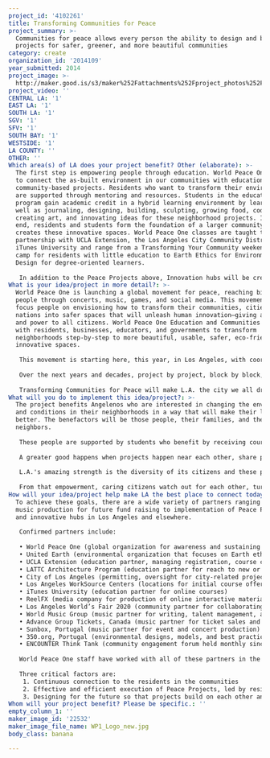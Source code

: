 ```yaml
---
project_id: '4102261'
title: Transforming Communities for Peace
project_summary: >-
  Communities for peace allows every person the ability to design and build
  projects for safer, greener, and more beautiful communities
category: create
organization_id: '2014109'
year_submitted: 2014
project_image: >-
  http://maker.good.is/s3/maker%252Fattachments%252Fproject_photos%252Fimages%252F22532%252Fdisplay%252FWP1_Logo_new.jpg=c570x385
project_video: ''
CENTRAL LA: '1'
EAST LA: '1'
SOUTH LA: '1'
SGV: '1'
SFV: '1'
SOUTH BAY: '1'
WESTSIDE: '1'
LA COUNTY: ''
OTHER: ''
Which area(s) of LA does your project benefit? Other (elaborate): >-
  The first step is empowering people through education. World Peace One helps
  to connect the as-built environment in our communities with education through
  community-based projects. Residents who want to transform their environment
  are supported through mentoring and resources. Students in the education
  program gain academic credit in a hybrid learning environment by learning as
  well as journaling, designing, building, sculpting, growing food, coding,
  creating art, and innovating ideas for these neighborhood projects. In the
  end, residents and students form the foundation of a larger community that
  creates these innovative spaces. World Peace One classes are taught through a
  partnership with UCLA Extension, the Los Angeles City Community District, and
  iTunes University and range from a Transforming Your Community weekend boot
  camp for residents with little education to Earth Ethics for Environmental
  Design for degree-oriented learners.
   
   In addition to the Peace Projects above, Innovation hubs will be created in Los Angeles. These hubs will provide co-working space for Peace Project teams, and a nexus for classes and learning activities. Courses taught at the hub will initially focus on practical skills needed for community transformation (from the Peace Project boot camp to drafting to landscape architecture). Students and participants from the program will be encouraged to effect change in their community and provided space, mentoring, and access to potential investors to make their ideas into reality. These hubs are studios where solutions can be created, made, and innovated, including the use of new tools like 3D printing, visualization, and sustainable materials. The hubs will be operated in coordination with local government and universities. The first hub in Los Angeles is expected to be a joint venture amongst the City of Los Angeles, UCLA Extension, the Los Angeles Community College District, and World Peace One.
What is your idea/project in more detail?: >-
  World Peace One is launching a global movement for peace, reaching billions of
  people through concerts, music, games, and social media. This movement will
  focus people on envisioning how to transform their communities, cities, and
  nations into safer spaces that will unleash human innovation—giving a voice
  and power to all citizens. World Peace One Education and Communities works
  with residents, businesses, educators, and governments to transform
  neighborhoods step-by-step to more beautiful, usable, safer, eco-friendly, and
  innovative spaces. 
   
   This movement is starting here, this year, in Los Angeles, with coordinated activities next year in cities around the world. Los Angeles will be the hub, the home, and the heart of this peace movement that starts with Angelenos helping create a new city around the needs of the residents in our neighborhoods.
   
   Over the next years and decades, project by project, block by block, L.A. will transform into the city its citizens dream it can be. Through the power of music, global awareness, and planned future fund raising, these Peace Projects will create sustainable spaces in the built environment across the city. L.A. will be the global model and lead other cities in how to become both a beautiful, safer city and to empower its citizens to be engaged, transformative, educated, and active.
   
   Transforming Communities for Peace will make L.A. the city we all dream it could be.
What will you do to implement this idea/project?: >-
  The project benefits Angelenos who are interested in changing the environment
  and conditions in their neighborhoods in a way that will make their lives
  better. The benefactors will be those people, their families, and their
  neighbors.
   
   These people are supported by students who benefit by receiving course credit and real experience in helping to design, build, and manage projects using skills from the classroom.
   
   A greater good happens when projects happen near each other, share practices, and create a library of models and designs that help others in the future. As projects start to connect in a physical way in the city, block by block, areas will be creatively transformed by the residents themselves, supported by not driven by city planners, architects, and professional designers.
   
   L.A.'s amazing strength is the diversity of its citizens and these projects allow them to express that diversity in visible ways and to be empowered to care for, create, and be involved in their city.
   
   From that empowerment, caring citizens watch out for each other, turn out to vote, seek out education and employment, and help others to do so.
How will your idea/project help make LA the best place to connect today? In LA2050?: >-
  To achieve these goals, there are a wide variety of partners ranging from the
  music production for future fund raising to implementation of Peace Projects
  and innovative hubs in Los Angeles and elsewhere.
   
   Confirmed partners include:
   
   • World Peace One (global organization for awareness and sustaining project beyond initial funding)
   • United Earth (environmental organization that focuses on Earth ethics and holistic studies of environmental impact of changes)
   • UCLA Extension (education partner, managing registration, course certification, and curricula development)
   • LATTC Architecture Program (education partner for reach to new or potential students, connection to existing programs and training)
   • City of Los Angeles (permitting, oversight for city-related projects, partner for innovation hubs, and 311 integration pilot)
   • Los Angeles WorkSource Centers (locations for initial course offerings and innovation hubs)
   • iTunes University (education partner for online courses)
   • ReelFX (media company for production of online interactive materials)
   • Los Angeles World’s Fair 2020 (community partner for collaborating on Peace Projects and larger, transformative changes in the built environment)
   • World Music Group (music partner for writing, talent management, and song, concert, and video production)
   • Advance Group Tickets, Canada (music partner for ticket sales and event management)
   • Sunbox, Portugal (music partner for event and concert production)
   • 350.org, Portugal (environmental designs, models, and best practices for eco-friendly Peace Projects)
   • ENCOUNTER Think Tank (community engagement forum held monthly since 2013 to connect partners, community service groups, and collaborators working together to effect change in L.A.)
   
   World Peace One staff have worked with all of these partners in the past, some for many years. In some cases, World Peace One staff lead these groups.
   
   Three critical factors are:
    1. Continuous connection to the residents in the communities
    2. Effective and efficient execution of Peace Projects, led by residents, that reflect cultural and other needs of the community and are designed to be sustainable
    3. Designing for the future so that projects build on each other and create designs, models, and practices that will make each project part of a larger whole
Whom will your project benefit? Please be specific.: ''
empty_column_1: ''
maker_image_id: '22532'
maker_image_file_name: WP1_Logo_new.jpg
body_class: banana

---
```

